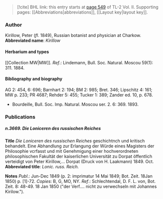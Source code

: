 > [!cite] BHL link: this entry starts at [page 549](https://www.biodiversitylibrary.org/page/33068791) of TL-2 Vol. II.
> Supporting pages: [[Abbreviations|abbreviations]], [[Layout key|layout key]].

### Author

Kirillow, Peter (*fl*. 1849), Russian botanist and physician at Charkow. 
**Abbreviated name**: *Kirillow*

#### Herbarium and types

[[Collection MW|MW]].
*Ref*.: Lindemann, Bull. Soc. Natural. Moscou 59(1): 311. 1884.

#### Bibliography and biography

AG 2: 454, 6: 696; Barnhart 2: 194; BM 2: 985; Bret. 346; Lipschitz 4: 161; MW p. 233; PR 4687; Rehder 5: 455; Tucker 1: 389; Zander ed. 10, p. 678.
- Bourdeille, Bull. Soc. Imp. Natural. Moscou ser. 2. 6: 369. 1893.

### Publications

##### n.3669. Die Loniceren des russischen Reiches

**Title**
*Die Loniceren des russischen Reiches* geschichtnch und kritisch behandelt. Eine Abhandlung zur Erlangung der Würde eines Magisters der Philosophie vcrfasst und mit Genehmigung einer hochverordneten philosophischen Fakultät der kaiserlichen Universität zu Dorpat öffentlich verteidigt von Peter Kirillow,... Dorpat (Druck von H. Laakmann) 1849. Oct.
**Abbreviated title**: *Lonic. russ. Reich.*

**Notes**
*Publ*.: Jun-Dec 1849 (p. 2: imprimatur 14 Mai 1849; Bot. Zeit. 18Jan 1850) p. \[1\]-72. *Copies*: B, G, MO, NY.
*Ref*.: Schlechtendal, D. F. L. von, Bot. Zeit. 8: 48-49. 18 Jan 1850 ("der Verf.... nicht zu verwechseln mit Johannes Kirilow.").

